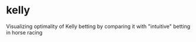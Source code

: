 # kelly
Visualizing optimality of Kelly betting by comparing it with "intuitive" betting in horse racing
